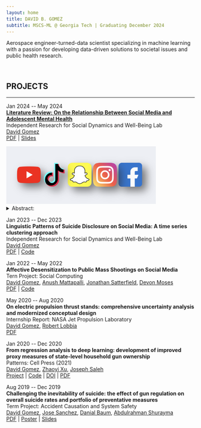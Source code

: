 ```yaml
---
layout: home
title: DAVID B. GOMEZ
subtitle: MSCS-ML @ Georgia Tech | Graduating December 2024
---
```


Aerospace engineer-turned-data scientist specializing in machine learning with a passion for developing data-driven solutions to societal issues and public health research.

<br>

## PROJECTS

---

Jan 2024 -- May 2024 \
**[Literature Review: On the Relationship Between Social Media and Adolescent Mental Health]()** \
Independent Research for Social Dynamics and Well-Being Lab \
[David Gomez](https://dbgomez94.github.io/) \
[PDF](/pdfs/social-media-and-mentla-health.pdf) |
[Slides](/pdfs/social-media-and-mental-health-slides.pdf)

<a href="https://dbgomez94.github.io/">
    <img src="assets/img/social-media-icons.png" width="400">
</a>
<details>
<summary>Abstract:</summary>

Content here

</details>


Jan 2023 -- Dec 2023 \
**Linguistic Patterns of Suicide Disclosure on Social Media: A time series clustering approach**\
Independent Research for Social Dynamics and Well-Being Lab \
[David Gomez](https://dbgomez94.github.io/)
\
[PDF](/pdfs/suicide-disclosures.pdf) |
[Code]()

Jan 2022 -- May 2022 \
**Affective Desensitization to Public Mass Shootings on Social Media** \
Tern Project: Social Computing \
[David Gomez](https://dbgomez94.github.io/), 
[Anush Mattapalli](https://www.linkedin.com/in/anush96/), 
[Jonathan Satterfield](https://www.linkedin.com/in/jonathan-satterfield-ba0651195/), 
[Devon Moses](https://www.linkedin.com/in/devanmoses/)
\
[PDF]() |
[Code]()

May 2020 -- Aug 2020 \
**On electric propulsion thrust stands: comprehensive uncertainty analysis and modernized conceptual design** \
Internship Report: NASA Jet Propulsion Laboratory \
[David Gomez](https://dbgomez94.github.io/), 
[Robert Lobbia](https://www.linkedin.com/in/lobbia/)
\
[PDF](/pdfs/uncertainty-analysis.pdf)

Jan 2020 -- Dec 2020 \
**From regression analysis to deep learning: development of improved proxy measures of state-level household gun ownership** \
Patterns: Cell Press (2021) \
[David Gomez](https://dbgomez94.github.io/), 
[Zhaoyi Xu](https://www.linkedin.com/in/zhaoyi-xu-89789a110/), 
[Joseph Saleh](https://www.linkedin.com/in/joseph-homer-saleh-8b8773119/) 
\
[Project](pages/projects/2022-07-26-go-proxy.md) |
[Code](https://github.com/dbgomez94/gun-ownership-proxy) |
[DOI](https://www.cell.com/patterns/fulltext/S2666-3899(20)30202-6) |
[PDF](pdfs/go-proxy.pdf)

Aug 2019 -- Dec 2019 \
**Challenging the inevitability of suicide: the effect of gun regulation on overall suicide rates and portfolio of preventative measures** \
Term Project: Accident Causation and System Safety \
[David Gomez](https://dbgomez94.github.io/),
[Jose Sanchez](https://www.linkedin.com/in/jose-c-sanchez/),
[Danial Baum](https://www.linkedin.com/in/daniel-baum-ae/),
[Abdulrahman Shurayma]()
\
[PDF](/pdfs/challenging-the-inevitability-of-suicide-report.pdf) |
[Poster](/pdfs/challenging-the-inevitability-of-suicide-poster.pdf) |
[Slides](/pdfs/challenging-the-inevitability-of-suicide-slides.pdf)


